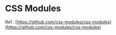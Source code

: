 # CSS Modules
Ref.: [https://github.com/css-modules/css-modules](https://github.com/css-modules/css-modules)
